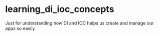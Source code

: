 # learning_di_ioc_concepts
Just for understanding how DI and IOC helps us create and manage our apps so easily
